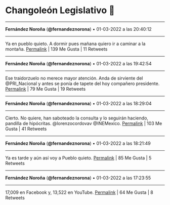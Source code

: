 # Changoleón Legislativo 🙈
*****
**Fernández Noroña** (**@fernandeznorona**) • 01-03-2022 a las 20:40:12
*****
Ya en pueblo quieto. A dormir pues mañana quiero ir a caminar a la montaña.
[Permalink](https://twitter.com/fernandeznorona/status/1498880830365704192) | 139 Me Gusta | 11 Retweets
*****
**Fernández Noroña** (**@fernandeznorona**) • 01-03-2022 a las 19:42:54
*****
Ese traidorzuelo no merece mayor atención. Anda de sirviente del @PRI_Nacional y antes se ponía de tapete del hoy compañero presidente.
[Permalink](https://twitter.com/fernandeznorona/status/1498866412533780484) | 79 Me Gusta | 19 Retweets
*****
**Fernández Noroña** (**@fernandeznorona**) • 01-03-2022 a las 18:29:04
*****
Cierto. No quiere, han saboteado la consulta y lo seguirán haciendo, pandilla de hipócritas. @lorenzocordovav @INEMexico.
[Permalink](https://twitter.com/fernandeznorona/status/1498847828256428038) | 103 Me Gusta | 41 Retweets
*****
**Fernández Noroña** (**@fernandeznorona**) • 01-03-2022 a las 18:21:49
*****
Ya es tarde y aún así voy a Pueblo quieto.
[Permalink](https://twitter.com/fernandeznorona/status/1498846004636000256) | 85 Me Gusta | 5 Retweets
*****
**Fernández Noroña** (**@fernandeznorona**) • 01-03-2022 a las 17:23:55
*****
17,009 en Facebook y, 13,522 en YouTube.
[Permalink](https://twitter.com/fernandeznorona/status/1498831433007353862) | 64 Me Gusta | 8 Retweets